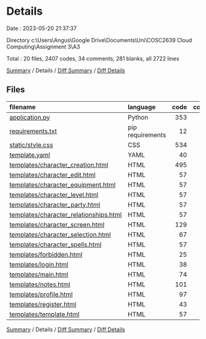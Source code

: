 # Details

Date : 2023-05-20 21:37:37

Directory c:\\Users\\Angus\\Google Drive\\Documents\\Uni\\COSC2639 Cloud Computing\\Assignment 3\\A3

Total : 20 files,  2407 codes, 34 comments, 281 blanks, all 2722 lines

[Summary](results.md) / Details / [Diff Summary](diff.md) / [Diff Details](diff-details.md)

## Files
| filename | language | code | comment | blank | total |
| :--- | :--- | ---: | ---: | ---: | ---: |
| [application.py](/application.py) | Python | 353 | 27 | 87 | 467 |
| [requirements.txt](/requirements.txt) | pip requirements | 12 | 0 | 0 | 12 |
| [static/style.css](/static/style.css) | CSS | 534 | 7 | 102 | 643 |
| [template.yaml](/template.yaml) | YAML | 40 | 0 | 1 | 41 |
| [templates/character_creation.html](/templates/character_creation.html) | HTML | 495 | 0 | 52 | 547 |
| [templates/character_edit.html](/templates/character_edit.html) | HTML | 57 | 0 | 2 | 59 |
| [templates/character_equipment.html](/templates/character_equipment.html) | HTML | 57 | 0 | 2 | 59 |
| [templates/character_level.html](/templates/character_level.html) | HTML | 57 | 0 | 2 | 59 |
| [templates/character_party.html](/templates/character_party.html) | HTML | 57 | 0 | 2 | 59 |
| [templates/character_relationships.html](/templates/character_relationships.html) | HTML | 57 | 0 | 2 | 59 |
| [templates/character_screen.html](/templates/character_screen.html) | HTML | 129 | 0 | 10 | 139 |
| [templates/character_selection.html](/templates/character_selection.html) | HTML | 67 | 0 | 1 | 68 |
| [templates/character_spells.html](/templates/character_spells.html) | HTML | 57 | 0 | 2 | 59 |
| [templates/forbidden.html](/templates/forbidden.html) | HTML | 25 | 0 | 1 | 26 |
| [templates/login.html](/templates/login.html) | HTML | 38 | 0 | 1 | 39 |
| [templates/main.html](/templates/main.html) | HTML | 74 | 0 | 1 | 75 |
| [templates/notes.html](/templates/notes.html) | HTML | 101 | 0 | 9 | 110 |
| [templates/profile.html](/templates/profile.html) | HTML | 97 | 0 | 1 | 98 |
| [templates/register.html](/templates/register.html) | HTML | 43 | 0 | 1 | 44 |
| [templates/template.html](/templates/template.html) | HTML | 57 | 0 | 2 | 59 |

[Summary](results.md) / Details / [Diff Summary](diff.md) / [Diff Details](diff-details.md)